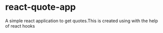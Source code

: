 # react-quote-app
A simple react application to get quotes.This is created using with the help of react hooks
